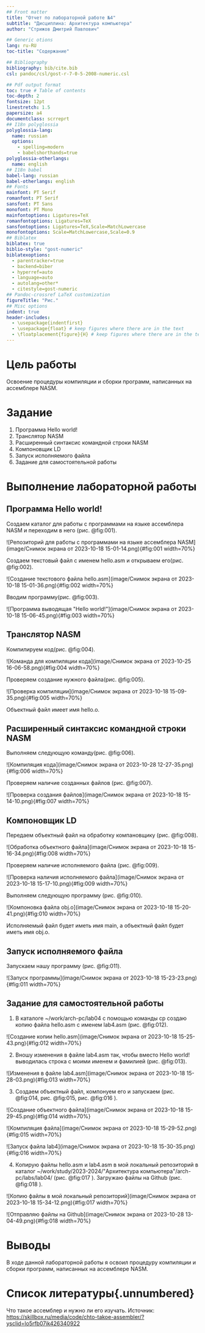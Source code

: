 ```yaml
---
## Front matter
title: "Отчет по лабораторной работе №4"
subtitle: "Дисциплина: Архитектура компьютера"
author: "Стрижов Дмитрий Павлович"

## Generic otions
lang: ru-RU
toc-title: "Содержание"

## Bibliography
bibliography: bib/cite.bib
csl: pandoc/csl/gost-r-7-0-5-2008-numeric.csl

## Pdf output format
toc: true # Table of contents
toc-depth: 2
fontsize: 12pt
linestretch: 1.5
papersize: a4
documentclass: scrreprt
## I18n polyglossia
polyglossia-lang:
  name: russian
  options:
	- spelling=modern
	- babelshorthands=true
polyglossia-otherlangs:
  name: english
## I18n babel
babel-lang: russian
babel-otherlangs: english
## Fonts
mainfont: PT Serif
romanfont: PT Serif
sansfont: PT Sans
monofont: PT Mono
mainfontoptions: Ligatures=TeX
romanfontoptions: Ligatures=TeX
sansfontoptions: Ligatures=TeX,Scale=MatchLowercase
monofontoptions: Scale=MatchLowercase,Scale=0.9
## Biblatex
biblatex: true
biblio-style: "gost-numeric"
biblatexoptions:
  - parentracker=true
  - backend=biber
  - hyperref=auto
  - language=auto
  - autolang=other*
  - citestyle=gost-numeric
## Pandoc-crossref LaTeX customization
figureTitle: "Рис."
## Misc options
indent: true
header-includes:
  - \usepackage{indentfirst}
  - \usepackage{float} # keep figures where there are in the text
  - \floatplacement{figure}{H} # keep figures where there are in the text
---
```


# Цель работы

Освоение процедуры компиляции и сборки программ, написанных на ассемблере NASM.


# Задание

1. Программа Hello world!
2. Транслятор NASM
3. Расширенный синтаксис командной строки NASM
4. Компоновщик LD
5. Запуск исполняемого файла
6. Задание для самостоятельной работы

# Выполнение лабораторной работы
## Программа Hello world!
Создаем каталог для работы с программами на языке ассемблера NASM и переходим в него (рис. @fig:001).

![Репозиторий для работы с программами на языке ассемблера NASM](image/Снимок экрана от 2023-10-18 15-01-14.png){#fig:001 width=70%}

Создаем текстовый файл с именем hello.asm и открываем его(рис. @fig:002).

![Создание текстового файла hello.asm](image/Снимок экрана от 2023-10-18 15-01-36.png){#fig:002 width=70%}


Вводим программу(рис. @fig:003).

![Программа выводящая "Hello world!"](image/Снимок экрана от 2023-10-18 15-06-45.png){#fig:003 width=70%}

## Транслятор NASM
Компилируем код(рис. @fig:004).

![Команда для компиляции кода](image/Снимок экрана от 2023-10-25 16-06-58.png){#fig:004 width=70%}

Проверяем создание нужного файла(рис. @fig:005).

![Проверка компиляции](image/Снимок экрана от 2023-10-18 15-09-35.png){#fig:005 width=70%}

Объектный файл имеет имя hello.o.
 
## Расширенный синтаксис командной строки NASM

Выполняем следующую команду(рис. @fig:006).

![Компиляция кода](image/Снимок экрана от 2023-10-28 12-27-35.png){#fig:006 width=70%}

Проверяем наличие созданных файлов (рис. @fig:007).

![Проверка создания файлов](image/Снимок экрана от 2023-10-18 15-14-10.png){#fig:007 width=70%}

## Компоновщик LD

Передаем объектный файл на обработку компановщику (рис. @fig:008).

![Обработка объектного файла](image/Снимок экрана от 2023-10-18 15-16-34.png){#fig:008 width=70%}

Проверяем наличие исполняемого файла (рис. @fig:009).

![Проверка наличия исполняемого файла](image/Снимок экрана от 2023-10-18 15-17-10.png){#fig:009 width=70%}

Выполняем следующую программу (рис. @fig:010).

![Компоновка файла obj.o](image/Снимок экрана от 2023-10-18 15-20-41.png){#fig:010 width=70%}

Исполняемый файл будет иметь имя main, а объектный файл будет иметь имя obj.o.

## Запуск исполняемого файла

Запускаем нашу программу (рис. @fig:011).

![Запуск программы](image/Снимок экрана от 2023-10-18 15-23-23.png){#fig:011 width=70%}

## Задание для самостоятельной работы
1. В каталоге ~/work/arch-pc/lab04 с помощью команды cp создаю копию файла hello.asm с именем lab4.asm (рис. @fig:012).

![Создание копии hello.asm](image/Снимок экрана от 2023-10-18 15-25-43.png){#fig:012 width=70%}

2. Вношу изменения в файле lab4.asm так, чтобы вместо Hello world! выводилась строка с моими именем и фамилией (рис. @fig:013).

![Изменения в файле lab4.asm](image/Снимок экрана от 2023-10-18 15-28-03.png){#fig:013 width=70%}

3. Создаем объектный файл, компонуем его и запускаем (рис. @fig:014, рис. @fig:015, рис. @fig:016 ).

![Создание объектного файла](image/Снимок экрана от 2023-10-18 15-29-45.png){#fig:014 width=70%}

![Компиляция файла](image/Снимок экрана от 2023-10-18 15-29-52.png){#fig:015 width=70%}

![Запуск файла lab4](image/Снимок экрана от 2023-10-18 15-30-35.png){#fig:016 width=70%}

4. Копирую файлы hello.asm и lab4.asm в мой локальный репозиторий в каталог ~/work/study/2023-2024/"Архитектура компьютера"/arch-pc/labs/lab04/ (рис. @fig:017 ). Загружаю файлы на Github (рис. @fig:018 ).

![Копию файлы в мой локальный репозиторий](image/Снимок экрана от 2023-10-18 15-34-12.png){#fig:017 width=70%}

![Отправляю файлы на Github](image/Снимок экрана от 2023-10-28 13-04-49.png){#fig:018 width=70%} 

# Выводы

В ходе данной лабораторной работы я освоил процедуру компиляции и сборки программ, написанных на ассемблере NASM.

# Список литературы{.unnumbered}

Что такое ассемблер и нужно ли его изучать. Источник: https://skillbox.ru/media/code/chto-takoe-assembler/?ysclid=lo5rfb07ik426340922
